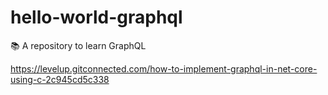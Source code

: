# hello-world-graphql
📚 A repository to learn GraphQL

https://levelup.gitconnected.com/how-to-implement-graphql-in-net-core-using-c-2c945cd5c338

